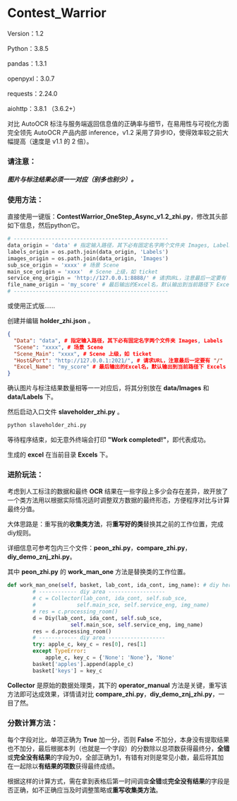 # Contest_Warrior

Version：1.2

Python：3.8.5

pandas：1.3.1

openpyxl：3.0.7

requests：2.24.0

aiohttp：3.8.1 （3.6.2+）



对比 AutoOCR 标注与服务端返回信息值的正确率与细节，在易用性与可视化方面完全领先 AutoOCR 产品内部 inference，v1.2 采用了异步IO，使得效率较之前大幅提高（速度是 v1.1 的 2 倍）。



### 请注意：

##### 图片与标注结果必须一一对应（别多也别少）。



### 使用方法：

直接使用一键版：**ContestWarrior_OneStep_Async_v1.2_zhi.py**，修改其头部如下信息，然后python它。

```python
# -------------------------------------------------
data_origin = 'data' # 指定输入路径，其下必有固定名字两个文件夹 Images, Labels
labels_origin = os.path.join(data_origin, 'Labels')
images_origin = os.path.join(data_origin, 'Images')
sub_sce_origin = 'xxxx' # 场景 Scene
main_sce_origin = 'xxxx'  # Scene 上级，如 ticket
service_eng_origin = 'http://127.0.0.1:8888/' # 请求URL，注意最后一定要有 "/"
file_name_origin = 'my_score' # 最后输出的Excel名，默认输出到当前路径下 Excels
# -------------------------------------------------
```

或使用正式版……

创建并编辑 **holder_zhi.json** 。

```json
{
  "Data": "data", # 指定输入路径，其下必有固定名字两个文件夹 Images, Labels
  "Scene": "xxxx", # 场景 Scene
  "Scene_Main": "xxxx", # Scene 上级，如 ticket
  "Host&Port": "http://127.0.0.1:2021/", # 请求URL，注意最后一定要有 "/"
  "Excel_Name": "my_score" # 最后输出的Excel名，默认输出到当前路径下 Excels
}
```

确认图片与标注结果数量相等一一对应后，将其分别放在 **data/Images** 和 **data/Labels** 下。

然后启动入口文件 **slaveholder_zhi.py** 。

```python
python slaveholder_zhi.py
```

等待程序结束，如无意外终端会打印 **"Work completed!"**，即代表成功。

生成的 **excel** 在当前目录 **Excels** 下。



### 进阶玩法：

考虑到人工标注的数据和最终 **OCR** 结果在一些字段上多少会存在差异，故开放了一个类方法用以根据实际情况适时调整双方数据的最终形态，方便程序对比与计算最终分值。

大体思路是：重写我的**收集类方法**，将**重写好的类**替换其之前的工作位置，完成diy规则。

详细信息可参考包内三个文件：**peon_zhi.py**，**compare_zhi.py**，**diy_demo_znj_zhi.py**。

其中 **peon_zhi.py** 的 **work_man_one** 方法是替换类的工作位置。

```python
def work_man_one(self, basket, lab_cont, ida_cont, img_name): # diy here
        # ------------ diy area ------------------
        # c = Collector(lab_cont, ida_cont, self.sub_sce,
        #             self.main_sce, self.service_eng, img_name)
        # res = c.processing_room()
        d = Diy(lab_cont, ida_cont, self.sub_sce,
                    self.main_sce, self.service_eng, img_name)
        res = d.processing_room()
        # ------------ diy area ------------------
        try: apple_c, key_c = res[0], res[1]
        except TypeError:
            apple_c, key_c = {'None': 'None'}, 'None'
        basket['apples'].append(apple_c)
        basket['keys'] = key_c
```

**Collector** 是原始的数据处理类，其下的 **operator_manual** 方法是关键，重写该方法即可达成效果，详情请对比 **compare_zhi.py**，**diy_demo_znj_zhi.py**，一目了然。



### 分数计算方法：

每个字段对比，单项正确为 **True** 加一分，否则 **False** 不加分，本身没有提取结果也不加分，最后根据本列（也就是一个字段）的分数除以总项数获得最终分，**全错**或**完全没有结果**的字段为0，全部正确为1，有错有对则是常见小数，最后将其加在一起除以**有结果的项数**获得最终成绩。

根据这样的计算方式，需在拿到表格后第一时间调查**全错**或**完全没有结果**的字段是否正确，如不正确应当及时调整策略或**重写收集类方法**。

